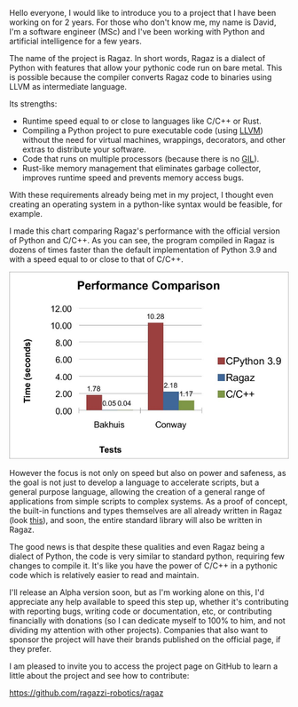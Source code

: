 Hello everyone, I would like to introduce you to a project that I have been working on for 2 years. For those who don't know me, my name is David, I'm a software engineer (MSc) and I've been working with Python and artificial intelligence for a few years.

The name of the project is Ragaz. In short words, Ragaz is a dialect of Python with features that allow your pythonic code run on bare metal. This is possible because the compiler converts Ragaz code to binaries using LLVM as intermediate language.

Its strengths:
- Runtime speed equal to or close to languages like C/C++ or Rust.
- Compiling a Python project to pure executable code (using [LLVM](https://www.infoworld.com/article/3247799/what-is-llvm-the-power-behind-swift-rust-clang-and-more.html)) without the need for virtual machines, wrappings, decorators, and other extras to distribute your software.
- Code that runs on multiple processors (because there is no [GIL](https://granulate.io/blog/introduction-to-the-infamous-python-gil/)).
- Rust-like memory management that eliminates garbage collector, improves runtime speed and prevents memory access bugs.

With these requirements already being met in my project, I thought even creating an operating system in a python-like syntax would be feasible, for example.

I made this chart comparing Ragaz's performance with the official version of Python and C/C++. As you can see, the program compiled in Ragaz is dozens of times faster than the default implementation of Python 3.9 and with a speed equal to or close to that of C/C++.

![Benchmarking](https://raw.githubusercontent.com/ragazzi-robotics/ragaz/main/doc/user/pictures/benchmarking.jpg "benchmarking")

However the focus is not only on speed but also on power and safeness, as the goal is not just to develop a language to accelerate scripts, but a general purpose language, allowing the creation of a general range of applications from simple scripts to complex systems.
As a proof of concept, the built-in functions and types themselves are all already written in Ragaz (look [this](https://github.com/ragazzi-robotics/ragaz/blob/main/ragaz/core/__builtins__.zz)), and soon, the entire standard library will also be written in Ragaz.

The good news is that despite these qualities and even Ragaz being a dialect of Python, the code is very similar to standard python, requiring few changes to compile it. It's like you have the power of C/C++ in a pythonic code which is relatively easier to read and maintain.

I'll release an Alpha version soon, but as I'm working alone on this, I'd appreciate any help available to speed this step up, whether it's contributing with reporting bugs, writing code or documentation, etc, or contributing financially with donations (so I can dedicate myself to 100% to him, and not dividing my attention with other projects).
Companies that also want to sponsor the project will have their brands published on the official page, if they prefer.

I am pleased to invite you to access the project page on GitHub to learn a little about the project and see how to contribute:

https://github.com/ragazzi-robotics/ragaz
